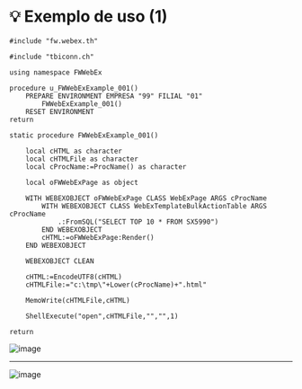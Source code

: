 # 💡 Exemplo de uso (1)

```advpl
#include "fw.webex.th"

#include "tbiconn.ch"

using namespace FWWebEx

procedure u_FWWebExExample_001()
    PREPARE ENVIRONMENT EMPRESA "99" FILIAL "01"
        FWWebExExample_001()
    RESET ENVIRONMENT
return

static procedure FWWebExExample_001()

    local cHTML as character
    local cHTMLFile as character
    local cProcName:=ProcName() as character

    local oFWWebExPage as object

    WITH WEBEXOBJECT oFWWebExPage CLASS WebExPage ARGS cProcName
        WITH WEBEXOBJECT CLASS WebExTemplateBulkActionTable ARGS cProcName
            .:FromSQL("SELECT TOP 10 * FROM SX5990")
        END WEBEXOBJECT
        cHTML:=oFWWebExPage:Render()
    END WEBEXOBJECT

    WEBEXOBJECT CLEAN

    cHTML:=EncodeUTF8(cHTML)
    cHTMLFile:="c:\tmp\"+Lower(cProcName)+".html"

    MemoWrite(cHTMLFile,cHTML)

    ShellExecute("open",cHTMLFile,"","",1)

return
````

![image](https://github.com/user-attachments/assets/9c9b7e12-0cb1-45a0-aca6-c53704bd0e67)

---

![image](https://github.com/user-attachments/assets/a897b5f4-2977-4c98-9701-7019bc278b89)

